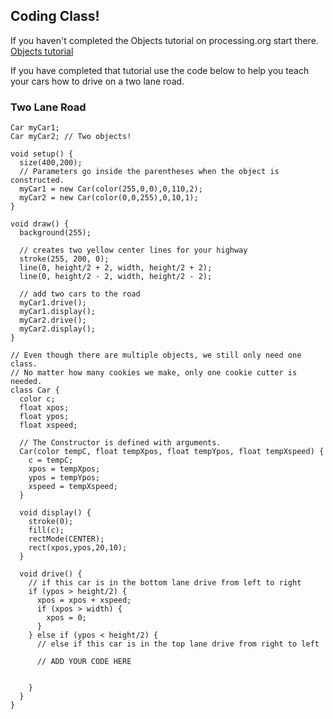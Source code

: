 ## Coding Class!

If you haven't completed the Objects tutorial on processing.org start there. [Objects tutorial](https://processing.org/tutorials/objects/)

If you have completed that tutorial use the code below to help you teach your cars how to drive on a two lane road.

### Two Lane Road

```
Car myCar1;
Car myCar2; // Two objects!

void setup() {
  size(400,200);
  // Parameters go inside the parentheses when the object is constructed.
  myCar1 = new Car(color(255,0,0),0,110,2); 
  myCar2 = new Car(color(0,0,255),0,10,1);
}

void draw() {
  background(255);
  
  // creates two yellow center lines for your highway 
  stroke(255, 200, 0);
  line(0, height/2 + 2, width, height/2 + 2);
  line(0, height/2 - 2, width, height/2 - 2);
  
  // add two cars to the road
  myCar1.drive();
  myCar1.display();
  myCar2.drive();
  myCar2.display();
}

// Even though there are multiple objects, we still only need one class. 
// No matter how many cookies we make, only one cookie cutter is needed.
class Car { 
  color c;
  float xpos;
  float ypos;
  float xspeed;

  // The Constructor is defined with arguments.
  Car(color tempC, float tempXpos, float tempYpos, float tempXspeed) { 
    c = tempC;
    xpos = tempXpos;
    ypos = tempYpos;
    xspeed = tempXspeed;
  }

  void display() {
    stroke(0);
    fill(c);
    rectMode(CENTER);
    rect(xpos,ypos,20,10);
  }

  void drive() {
    // if this car is in the bottom lane drive from left to right
    if (ypos > height/2) {
      xpos = xpos + xspeed;
      if (xpos > width) {
        xpos = 0;
      }      
    } else if (ypos < height/2) {
      // else if this car is in the top lane drive from right to left
      
      // ADD YOUR CODE HERE


    }
  }
}
```
